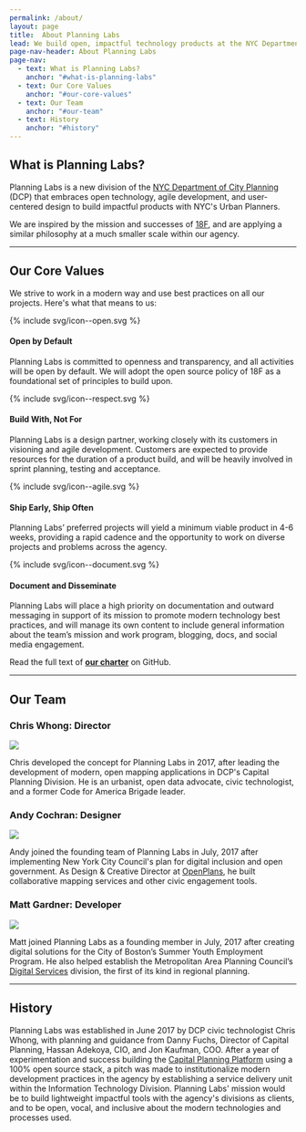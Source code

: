```yaml
---
permalink: /about/
layout: page
title:  About Planning Labs
lead: We build open, impactful technology products at the NYC Department of City Planning.
page-nav-header: About Planning Labs
page-nav:
  - text: What is Planning Labs?
    anchor: "#what-is-planning-labs"
  - text: Our Core Values
    anchor: "#our-core-values"
  - text: Our Team
    anchor: "#our-team"
  - text: History
    anchor: "#history"
---
```


<h2 id="what-is-planning-labs" data-magellan-target="what-is-planning-labs">What is Planning Labs?</h2>

Planning Labs is a new division of the [NYC Department of City Planning](http://www1.nyc.gov/site/planning/) (DCP) that embraces open technology, agile development, and user-centered design to build impactful products with NYC's Urban Planners.

We are inspired by the mission and successes of [18F](https://18f.gsa.gov/), and are applying a similar philosophy at a much smaller scale within our agency.

-----

<h2 id="our-core-values" data-magellan-target="our-core-values">Our Core Values</h2>

We strive to work in a modern way and use best practices on all our projects. Here's what that means to us:

<div class="media-object">
  <div class="media-object-section">
    {% include svg/icon--open.svg %}
  </div>
  <div class="media-object-section">
    <h4>Open by Default</h4>
    <p>Planning Labs is committed to openness and transparency, and all activities will be open by default.  We will adopt the open source policy of 18F as a foundational set of principles to build upon.</p>
  </div>
</div>

<div class="media-object">
  <div class="media-object-section">
    {% include svg/icon--respect.svg %}
  </div>
  <div class="media-object-section">
    <h4>Build With, Not For</h4>
    <p>Planning Labs is a design partner, working closely with its customers in visioning and agile development.  Customers are expected to provide resources for the duration of a product build, and will be heavily involved in sprint planning, testing and acceptance.</p>
  </div>
</div>

<div class="media-object">
  <div class="media-object-section">
    {% include svg/icon--agile.svg %}
  </div>
  <div class="media-object-section">
    <h4>Ship Early, Ship Often</h4>
    <p>Planning Labs’ preferred projects will yield a minimum viable product in  4-6 weeks, providing a rapid cadence and the opportunity to work on diverse projects and problems across the agency.</p>
  </div>
</div>

<div class="media-object">
  <div class="media-object-section">
    {% include svg/icon--document.svg %}
  </div>
  <div class="media-object-section">
    <h4>Document and Disseminate</h4>
    <p>Planning Labs will place a high priority on documentation and outward messaging in support of its mission to promote modern technology best practices, and will manage its own content to include general information about the team’s mission and work program, blogging, docs, and social media engagement.</p>
  </div>
</div>

Read the full text of **[our charter](https://github.com/NYCPlanning/labs-charter)** on GitHub.

-----

<h2 id="our-team" data-magellan-target="our-team">Our Team</h2>

### Chris Whong: Director
<div class="media-object">
  <div class="media-object-section">
    <img class="thumbnail avatar" src="https://pbs.twimg.com/profile_images/3057855429/49cff02ea1ea88993d7edadd8b027982_400x400.jpeg">
  </div>
  <div class="media-object-section">
    <p>Chris developed the concept for Planning Labs in 2017, after leading the development of modern, open mapping applications in DCP's Capital Planning Division. He is an urbanist, open data advocate, civic technologist, and a former Code for America Brigade leader. </p>
  </div>
</div>

### Andy Cochran: Designer
<div class="media-object">
  <div class="media-object-section">
    <img class="thumbnail avatar"  src="https://pbs.twimg.com/profile_images/486195376077029377/U1cXHuNZ_400x400.jpeg">
  </div>
  <div class="media-object-section">
    <p>Andy joined the founding team of Planning Labs in July, 2017 after implementing New York City Council's plan for digital inclusion and open government. As Design &amp; Creative Director at <a href="http://openplans.org/">OpenPlans</a>, he built collaborative mapping services and other civic engagement tools.</p>
  </div>
</div>

### Matt Gardner: Developer
<div class="media-object">
  <div class="media-object-section">
    <img class="thumbnail avatar"  src="https://pbs.twimg.com/profile_images/598597497141997568/zR8hc1fd_400x400.jpg">
  </div>
  <div class="media-object-section">
    <p>Matt joined Planning Labs as a founding member in July, 2017 after creating digital solutions for the City of Boston’s Summer Youth Employment Program. He also helped establish the Metropolitan Area Planning Council’s <a href="http://data.mapc.org">Digital Services</a> division, the first of its kind in regional planning.</p>
  </div>
</div>

-----

<h2 id="history" data-magellan-target="history">History</h2>

Planning Labs was established in June 2017 by DCP civic technologist Chris Whong, with planning and guidance from Danny Fuchs, Director of Capital Planning, Hassan Adekoya, CIO, and Jon Kaufman, COO. After a year of experimentation and success building the [Capital Planning Platform](https://capitalplanning.nyc) using a 100% open source stack, a pitch was made to institutionalize modern development practices in the agency by establishing a service delivery unit within the Information Technology Division. Planning Labs' mission would be to build lightweight impactful tools with the agency's divisions as clients, and to be open, vocal, and inclusive about the modern technologies and processes used.
